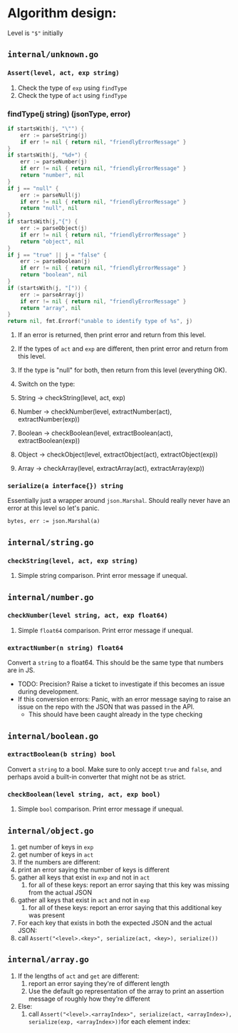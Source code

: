 # Algorithm design:

Level is `"$"` initially

## `internal/unknown.go`

### `Assert(level, act, exp string)`

1. Check the type of `exp` using `findType`
1. Check the type of `act` using `findType`

### findType(j string) (jsonType, error)

```go
if startsWith(j, "\"") {
    err := parseString(j)
    if err != nil { return nil, "friendlyErrorMessage" }
}
if startsWith(j, "%d+") {
    err := parseNumber(j)
    if err != nil { return nil, "friendlyErrorMessage" }
    return "number", nil
}
if j == "null" {
    err := parseNull(j)
    if err != nil { return nil, "friendlyErrorMessage" }
    return "null", nil
}
if startsWith(j,"{") {
    err := parseObject(j)
    if err != nil { return nil, "friendlyErrorMessage" }
    return "object", nil
}
if j == "true" || j = "false" {
    err := parseBoolean(j)
    if err != nil { return nil, "friendlyErrorMessage" }
    return "boolean", nil
}
if (startsWith(j, "[")) {
    err := parseArray(j)
    if err != nil { return nil, "friendlyErrorMessage" }
    return "array", nil
}
return nil, fmt.Errorf("unable to identify type of %s", j)
```

1. If an error is returned, then print error and return from this level.
1. If the types of `act` and `exp` are different, then print error and return from this level.

1. If the type is "null" for both, then return from this level (everything OK).

1. Switch on the type:
  1. String  -> checkString(level, act, exp)
  1. Number  -> checkNumber(level, extractNumber(act), extractNumber(exp))
  1. Boolean -> checkBoolean(level, extractBoolean(act), extractBoolean(exp))
  1. Object  -> checkObject(level, extractObject(act), extractObject(exp))
  1. Array   -> checkArray(level, extractArray(act), extractArray(exp))

### `serialize(a interface{}) string`

Essentially just a wrapper around `json.Marshal`. Should really never have an error at this level so let's panic.

```golang
bytes, err := json.Marshal(a)
```

## `internal/string.go`

### `checkString(level, act, exp string)`

1. Simple string comparison. Print error message if unequal.

## `internal/number.go`

### `checkNumber(level string, act, exp float64)`

1. Simple `float64` comparison. Print error message if unequal.

### `extractNumber(n string) float64`

Convert a `string` to a float64. This should be the same type that numbers are in JS.

- TODO: Precision? Raise a ticket to investigate if this becomes an issue during development.
- If this conversion errors: Panic, with an error message saying to raise an issue on the repo with the JSON that was passed in the API.
  - This should have been caught already in the type checking

## `internal/boolean.go`

### `extractBoolean(b string) bool`

Convert a `string` to a bool. Make sure to only accept `true` and `false`, and perhaps avoid a built-in converter that might not be as strict.

### `checkBoolean(level string, act, exp bool)`

1. Simple `bool` comparison. Print error message if unequal.

## `internal/object.go`

1. get number of keys in `exp`
1. get number of keys in `act`
1. If the numbers are different:
  1. print an error saying the number of keys is different
  1. gather all keys that exist in `exp` and not in `act`
      1. for all of these keys: report an error saying that this key was missing from the actual JSON
  1. gather all keys that exist in `act` and not in `exp`
      1. for all of these keys: report an error saying that this additional key was present
1. For each key that exists in both the expected JSON and the actual JSON:
  1. call `Assert("<level>.<key>", serialize(act, <key>), serialize())`

## `internal/array.go`

1. If the lengths of `act` and `get` are different:
    1. report an error saying they're of different length
    1. Use the default go representation of the array to print an assertion message of roughly how they're different
1. Else:
    1. call `Assert("<level>.<arrayIndex>", serialize(act, <arrayIndex>), serialize(exp, <arrayIndex>))`for each element index:
